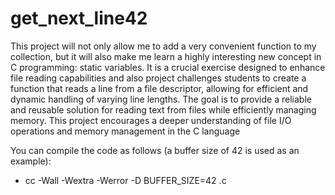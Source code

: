 # get_next_line42

This project will not only allow me to add a very convenient function to my collection,
but it will also make me learn a highly interesting new concept in C programming: static
variables. It is a crucial exercise designed to enhance file reading capabilities and also
project challenges students to create a function that reads a line from a file descriptor,
allowing for efficient and dynamic handling of varying line lengths. The goal is to provide
a reliable and reusable solution for reading text from files while efficiently managing memory.
This project encourages a deeper understanding of file I/O operations and memory management
in the C language

You can compile the code as follows (a buffer size of 42 is used as an example):

- cc -Wall -Wextra -Werror -D BUFFER_SIZE=42 <files>.c
